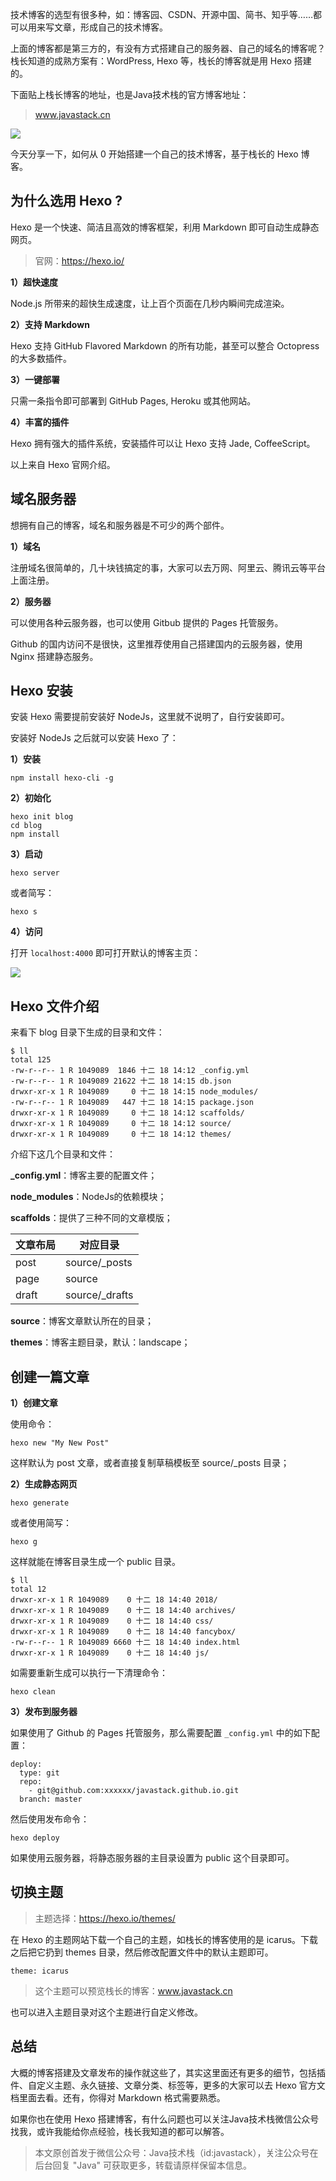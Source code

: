 技术博客的选型有很多种，如：博客园、CSDN、开源中国、简书、知乎等……都可以用来写文章，形成自己的技术博客。

上面的博客都是第三方的，有没有方式搭建自己的服务器、自己的域名的博客呢？栈长知道的成熟方案有：WordPress, Hexo 等，栈长的博客就是用 Hexo 搭建的。

下面贴上栈长博客的地址，也是Java技术栈的官方博客地址：

> www.javastack.cn

![](http://qianniu.javastack.cn/18-12-18/4350839.jpg)

今天分享一下，如何从 0 开始搭建一个自己的技术博客，基于栈长的 Hexo 博客。

## 为什么选用 Hexo ?

Hexo 是一个快速、简洁且高效的博客框架，利用 Markdown 即可自动生成静态网页。

> 官网：https://hexo.io/

**1）超快速度**

Node.js 所带来的超快生成速度，让上百个页面在几秒内瞬间完成渲染。

**2）支持 Markdown**

Hexo 支持 GitHub Flavored Markdown 的所有功能，甚至可以整合 Octopress 的大多数插件。

**3）一键部署**

只需一条指令即可部署到 GitHub Pages, Heroku 或其他网站。

**4）丰富的插件**

Hexo 拥有强大的插件系统，安装插件可以让 Hexo 支持 Jade, CoffeeScript。

以上来自 Hexo 官网介绍。

## 域名服务器

想拥有自己的博客，域名和服务器是不可少的两个部件。

**1）域名**

注册域名很简单的，几十块钱搞定的事，大家可以去万网、阿里云、腾讯云等平台上面注册。

**2）服务器**

可以使用各种云服务器，也可以使用 Gitbub 提供的 Pages 托管服务。

Github 的国内访问不是很快，这里推荐使用自己搭建国内的云服务器，使用 Nginx 搭建静态服务。

## Hexo 安装

安装 Hexo 需要提前安装好 NodeJs，这里就不说明了，自行安装即可。

安装好 NodeJs 之后就可以安装 Hexo 了：

**1）安装**

```
npm install hexo-cli -g
```

**2）初始化**

```
hexo init blog
cd blog
npm install
```

**3）启动**

```
hexo server
```

或者简写：

```
hexo s
```

**4）访问**

打开 `localhost:4000` 即可打开默认的博客主页：

![](http://qianniu.javastack.cn/18-12-18/82627520.jpg)

## Hexo 文件介绍

来看下 blog 目录下生成的目录和文件：

```
$ ll
total 125
-rw-r--r-- 1 R 1049089  1846 十二 18 14:12 _config.yml
-rw-r--r-- 1 R 1049089 21622 十二 18 14:15 db.json
drwxr-xr-x 1 R 1049089     0 十二 18 14:15 node_modules/
-rw-r--r-- 1 R 1049089   447 十二 18 14:15 package.json
drwxr-xr-x 1 R 1049089     0 十二 18 14:12 scaffolds/
drwxr-xr-x 1 R 1049089     0 十二 18 14:12 source/
drwxr-xr-x 1 R 1049089     0 十二 18 14:12 themes/
```

介绍下这几个目录和文件：

**_config.yml**：博客主要的配置文件；

**node_modules**：NodeJs的依赖模块；

**scaffolds**：提供了三种不同的文章模版；

文章布局 | 对应目录
---|---
post | source/_posts
page | source
draft |	source/_drafts

**source**：博客文章默认所在的目录；

**themes**：博客主题目录，默认：landscape；

## 创建一篇文章

**1）创建文章**

使用命令：

```
hexo new "My New Post"
```

这样默认为 post 文章，或者直接复制草稿模板至 source/_posts 目录；

**2）生成静态网页**

```
hexo generate
```

或者使用简写：

```
hexo g
```

这样就能在博客目录生成一个 public 目录。

```
$ ll
total 12
drwxr-xr-x 1 R 1049089    0 十二 18 14:40 2018/
drwxr-xr-x 1 R 1049089    0 十二 18 14:40 archives/
drwxr-xr-x 1 R 1049089    0 十二 18 14:40 css/
drwxr-xr-x 1 R 1049089    0 十二 18 14:40 fancybox/
-rw-r--r-- 1 R 1049089 6660 十二 18 14:40 index.html
drwxr-xr-x 1 R 1049089    0 十二 18 14:40 js/
```

如需要重新生成可以执行一下清理命令：

```
hexo clean
```

**3）发布到服务器**

如果使用了 Github 的 Pages 托管服务，那么需要配置 `_config.yml` 中的如下配置：

```
deploy:
  type: git
  repo: 
    - git@github.com:xxxxxx/javastack.github.io.git
  branch: master
```

然后使用发布命令：

```
hexo deploy
```

如果使用云服务器，将静态服务器的主目录设置为 public 这个目录即可。

## 切换主题

> 主题选择：https://hexo.io/themes/

在 Hexo 的主题网站下载一个自己的主题，如栈长的博客使用的是 icarus。下载之后把它扔到 themes 目录，然后修改配置文件中的默认主题即可。

```
theme: icarus
```

> 这个主题可以预览栈长的博客：www.javastack.cn

也可以进入主题目录对这个主题进行自定义修改。

## 总结

大概的博客搭建及文章发布的操作就这些了，其实这里面还有更多的细节，包括插件、自定义主题、永久链接、文章分类、标签等，更多的大家可以去 Hexo 官方文档里面去看。还有，你得对 Markdown 格式需要熟悉。

如果你也在使用 Hexo 搭建博客，有什么问题也可以关注Java技术栈微信公众号找我，或许我能给你点经验，栈长我知道的都可以解答。

> 本文原创首发于微信公众号：Java技术栈（id:javastack），关注公众号在后台回复 "Java" 可获取更多，转载请原样保留本信息。
